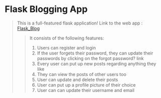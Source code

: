 # Flask Blogging App

>This is a full-featured flask application!
>Link to the web app : [Flask_Blog](https://blog-flaskwebapp.herokuapp.com)
>>It consists of the following features:
>>1. Users can register and login
>>2. If the user forgets their password, they can update their passwords by clicking on the forgot password? link
>>3. Every user can put up new posts regarding anything they like
>>4. They can view the posts of other users too 
>>5. User can update and delete their posts 
>>6. User can put up a profile picture of their choice
>>7. User can can update their username and email
